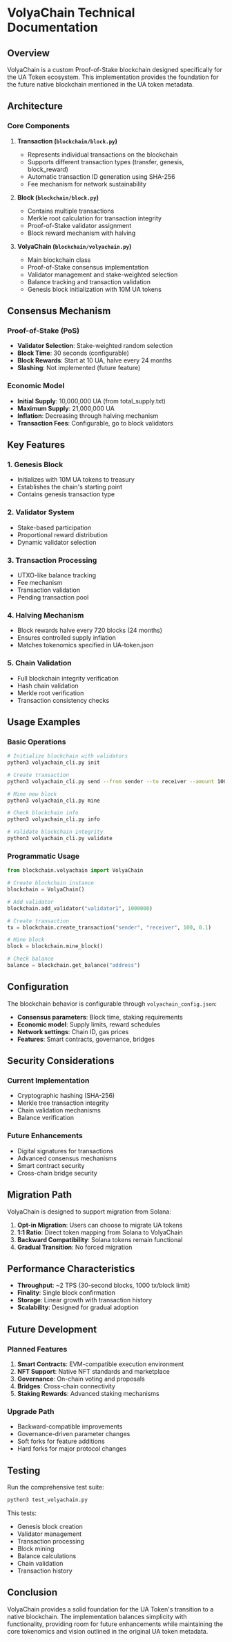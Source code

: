 # VolyaChain Technical Documentation

## Overview

VolyaChain is a custom Proof-of-Stake blockchain designed specifically for the UA Token ecosystem. This implementation provides the foundation for the future native blockchain mentioned in the UA token metadata.

## Architecture

### Core Components

1. **Transaction (`blockchain/block.py`)**
   - Represents individual transactions on the blockchain
   - Supports different transaction types (transfer, genesis, block_reward)
   - Automatic transaction ID generation using SHA-256
   - Fee mechanism for network sustainability

2. **Block (`blockchain/block.py`)**
   - Contains multiple transactions
   - Merkle root calculation for transaction integrity
   - Proof-of-Stake validator assignment
   - Block reward mechanism with halving

3. **VolyaChain (`blockchain/volyachain.py`)**
   - Main blockchain class
   - Proof-of-Stake consensus implementation
   - Validator management and stake-weighted selection
   - Balance tracking and transaction validation
   - Genesis block initialization with 10M UA tokens

## Consensus Mechanism

### Proof-of-Stake (PoS)

- **Validator Selection**: Stake-weighted random selection
- **Block Time**: 30 seconds (configurable)
- **Block Rewards**: Start at 10 UA, halve every 24 months
- **Slashing**: Not implemented (future feature)

### Economic Model

- **Initial Supply**: 10,000,000 UA (from total_supply.txt)
- **Maximum Supply**: 21,000,000 UA
- **Inflation**: Decreasing through halving mechanism
- **Transaction Fees**: Configurable, go to block validators

## Key Features

### 1. Genesis Block
- Initializes with 10M UA tokens to treasury
- Establishes the chain's starting point
- Contains genesis transaction type

### 2. Validator System
- Stake-based participation
- Proportional reward distribution
- Dynamic validator selection

### 3. Transaction Processing
- UTXO-like balance tracking
- Fee mechanism
- Transaction validation
- Pending transaction pool

### 4. Halving Mechanism
- Block rewards halve every 720 blocks (24 months)
- Ensures controlled supply inflation
- Matches tokenomics specified in UA-token.json

### 5. Chain Validation
- Full blockchain integrity verification
- Hash chain validation
- Merkle root verification
- Transaction consistency checks

## Usage Examples

### Basic Operations

```bash
# Initialize blockchain with validators
python3 volyachain_cli.py init

# Create transaction
python3 volyachain_cli.py send --from sender --to receiver --amount 100

# Mine new block
python3 volyachain_cli.py mine

# Check blockchain info
python3 volyachain_cli.py info

# Validate blockchain integrity
python3 volyachain_cli.py validate
```

### Programmatic Usage

```python
from blockchain.volyachain import VolyaChain

# Create blockchain instance
blockchain = VolyaChain()

# Add validator
blockchain.add_validator("validator1", 1000000)

# Create transaction
tx = blockchain.create_transaction("sender", "receiver", 100, 0.1)

# Mine block
block = blockchain.mine_block()

# Check balance
balance = blockchain.get_balance("address")
```

## Configuration

The blockchain behavior is configurable through `volyachain_config.json`:

- **Consensus parameters**: Block time, staking requirements
- **Economic model**: Supply limits, reward schedules
- **Network settings**: Chain ID, gas prices
- **Features**: Smart contracts, governance, bridges

## Security Considerations

### Current Implementation
- Cryptographic hashing (SHA-256)
- Merkle tree transaction integrity
- Chain validation mechanisms
- Balance verification

### Future Enhancements
- Digital signatures for transactions
- Advanced consensus mechanisms
- Smart contract security
- Cross-chain bridge security

## Migration Path

VolyaChain is designed to support migration from Solana:

1. **Opt-in Migration**: Users can choose to migrate UA tokens
2. **1:1 Ratio**: Direct token mapping from Solana to VolyaChain
3. **Backward Compatibility**: Solana tokens remain functional
4. **Gradual Transition**: No forced migration

## Performance Characteristics

- **Throughput**: ~2 TPS (30-second blocks, 1000 tx/block limit)
- **Finality**: Single block confirmation
- **Storage**: Linear growth with transaction history
- **Scalability**: Designed for gradual adoption

## Future Development

### Planned Features
1. **Smart Contracts**: EVM-compatible execution environment
2. **NFT Support**: Native NFT standards and marketplace
3. **Governance**: On-chain voting and proposals
4. **Bridges**: Cross-chain connectivity
5. **Staking Rewards**: Advanced staking mechanisms

### Upgrade Path
- Backward-compatible improvements
- Governance-driven parameter changes
- Soft forks for feature additions
- Hard forks for major protocol changes

## Testing

Run the comprehensive test suite:

```bash
python3 test_volyachain.py
```

This tests:
- Genesis block creation
- Validator management
- Transaction processing
- Block mining
- Balance calculations
- Chain validation
- Transaction history

## Conclusion

VolyaChain provides a solid foundation for the UA Token's transition to a native blockchain. The implementation balances simplicity with functionality, providing room for future enhancements while maintaining the core tokenomics and vision outlined in the original UA token metadata.